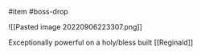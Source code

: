 #item 
#boss-drop

![[Pasted image 20220906223307.png]]

Exceptionally powerful on a holy/bless built [[Reginald]]